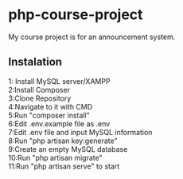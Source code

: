 # php-course-project
My course project is for an announcement system.
 <h2>Instalation</h2>
 1: Install MySQL server/XAMPP<br>
 2:Install Composer<br>
 3:Clone Repository<br>
 4:Navigate to it with CMD<br>
 5:Run "composer install"<br>
 6:Edit .env.example file as .env<br>
 7:Edit .env file and input MySQL information<br>
 8:Run "php artisan key:generate"<br>
 9:Create an empty MySQL database<br>
 10:Run "php artisan migrate"<br>
 11:Run "php artisan serve" to start
